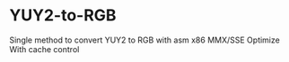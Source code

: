 # YUY2-to-RGB

Single method to convert YUY2 to RGB with asm x86 MMX/SSE
Optimize With cache control
